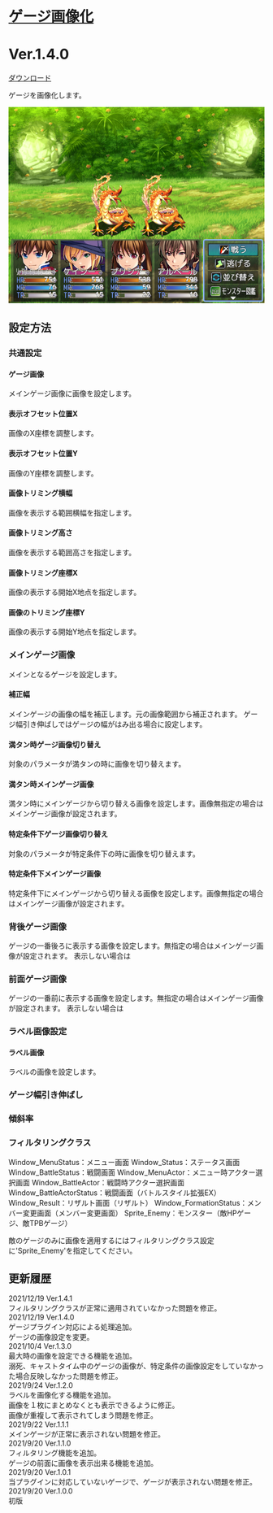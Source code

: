# [ゲージ画像化](https://raw.githubusercontent.com/nuun888/MZ/master/NUUN_GaugeImage.js)
# Ver.1.4.0
[ダウンロード](https://raw.githubusercontent.com/nuun888/MZ/master/NUUN_GaugeImage.js)

ゲージを画像化します。  

![画像](img/GaugeImage4.png)  

## 設定方法
### 共通設定
#### ゲージ画像
メインゲージ画像に画像を設定します。

#### 表示オフセット位置X
画像のX座標を調整します。

#### 表示オフセット位置Y
画像のY座標を調整します。

#### 画像トリミング横幅
画像を表示する範囲横幅を指定します。

#### 画像トリミング高さ
画像を表示する範囲高さを指定します。

#### 画像トリミング座標X
画像の表示する開始X地点を指定します。

#### 画像のトリミング座標Y
画像の表示する開始Y地点を指定します。

### メインゲージ画像
メインとなるゲージを設定します。

#### 補正幅
メインゲージの画像の幅を補正します。元の画像範囲から補正されます。
ゲージ幅引き伸ばしではゲージの幅がはみ出る場合に設定します。

#### 満タン時ゲージ画像切り替え
対象のパラメータが満タンの時に画像を切り替えます。

#### 満タン時メインゲージ画像
満タン時にメインゲージから切り替える画像を設定します。画像無指定の場合はメインゲージ画像が設定されます。

#### 特定条件下ゲージ画像切り替え
対象のパラメータが特定条件下の時に画像を切り替えます。

#### 特定条件下メインゲージ画像
特定条件下にメインゲージから切り替える画像を設定します。画像無指定の場合はメインゲージ画像が設定されます。

### 背後ゲージ画像
ゲージの一番後ろに表示する画像を設定します。無指定の場合はメインゲージ画像が設定されます。
表示しない場合は

### 前面ゲージ画像
ゲージの一番前に表示する画像を設定します。無指定の場合はメインゲージ画像が設定されます。
表示しない場合は

### ラベル画像設定
#### ラベル画像
ラベルの画像を設定します。

### ゲージ幅引き伸ばし

### 傾斜率

### フィルタリングクラス
Window_MenuStatus：メニュー画面
Window_Status：ステータス画面
Window_BattleStatus：戦闘画面
Window_MenuActor：メニュー時アクター選択画面
Window_BattleActor：戦闘時アクター選択画面
Window_BattleActorStatus：戦闘画面（バトルスタイル拡張EX）
Window_Result：リザルト画面（リザルト）
Window_FormationStatus：メンバー変更画面（メンバー変更画面）
Sprite_Enemy：モンスター（敵HPゲージ、敵TPBゲージ）


敵のゲージのみに画像を適用するにはフィルタリングクラス設定に'Sprite_Enemy'を指定してください。

## 更新履歴
2021/12/19 Ver.1.4.1  
フィルタリングクラスが正常に適用されていなかった問題を修正。  
2021/12/19 Ver.1.4.0  
ゲージプラグイン対応による処理追加。  
ゲージの画像設定を変更。  
2021/10/4 Ver.1.3.0  
最大時の画像を設定できる機能を追加。  
溺死、キャストタイム中のゲージの画像が、特定条件の画像設定をしていなかった場合反映しなかった問題を修正。  
2021/9/24 Ver.1.2.0  
ラベルを画像化する機能を追加。  
画像を１枚にまとめなくとも表示できるように修正。  
画像が重複して表示されてしまう問題を修正。  
2021/9/22 Ver.1.1.1  
メインゲージが正常に表示されない問題を修正。  
2021/9/20 Ver.1.1.0  
フィルタリング機能を追加。  
ゲージの前面に画像を表示出来る機能を追加。  
2021/9/20 Ver.1.0.1  
当プラグインに対応していないゲージで、ゲージが表示されない問題を修正。  
2021/9/20 Ver.1.0.0  
初版  
